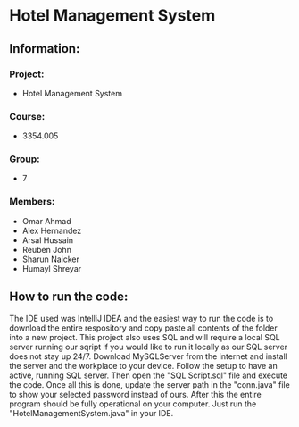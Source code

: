 # Hotel Management System
## Information:
### Project:
- Hotel Management System
### Course:
- 3354.005
### Group:
- 7
### Members:
- Omar Ahmad
- Alex Hernandez
- Arsal Hussain
- Reuben John
- Sharun Naicker
- Humayl Shreyar

## How to run the code:
The IDE used was IntelliJ IDEA and the easiest way to run the code is to download the entire respository and copy paste all contents of the folder into a new project.
This project also uses SQL and will require a local SQL server running our sqript if you would like to run it locally as our SQL server does not stay up 24/7.
Download MySQLServer from the internet and install the server and the workplace to your device. Follow the setup to have an active, running SQL server. Then open the "SQL Script.sql" file and execute the code.
Once all this is done, update the server path in the "conn.java" file to show your selected password instead of ours.
After this the entire program should be fully operational on your computer. Just run the "HotelManagementSystem.java" in your IDE.
